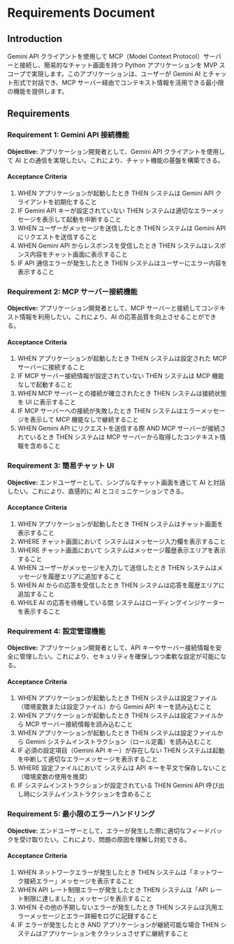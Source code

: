 # Requirements Document

## Introduction

Gemini API クライアントを使用して MCP（Model Context Protocol）サーバーと接続し、簡易的なチャット画面を持つ Python アプリケーションを MVP スコープで実現します。このアプリケーションは、ユーザーが Gemini AI とチャット形式で対話でき、MCP サーバー経由でコンテキスト情報を活用できる最小限の機能を提供します。

## Requirements

### Requirement 1: Gemini API 接続機能

**Objective:** アプリケーション開発者として、Gemini API クライアントを使用して AI との通信を実現したい。これにより、チャット機能の基盤を構築できる。

#### Acceptance Criteria

1. WHEN アプリケーションが起動したとき THEN システムは Gemini API クライアントを初期化すること
2. IF Gemini API キーが設定されていない THEN システムは適切なエラーメッセージを表示して起動を中断すること
3. WHEN ユーザーがメッセージを送信したとき THEN システムは Gemini API にリクエストを送信すること
4. WHEN Gemini API からレスポンスを受信したとき THEN システムはレスポンス内容をチャット画面に表示すること
5. IF API 通信エラーが発生したとき THEN システムはユーザーにエラー内容を表示すること

### Requirement 2: MCP サーバー接続機能

**Objective:** アプリケーション開発者として、MCP サーバーと接続してコンテキスト情報を利用したい。これにより、AI の応答品質を向上させることができる。

#### Acceptance Criteria

1. WHEN アプリケーションが起動したとき THEN システムは設定された MCP サーバーに接続すること
2. IF MCP サーバー接続情報が設定されていない THEN システムは MCP 機能なしで起動すること
3. WHEN MCP サーバーとの接続が確立されたとき THEN システムは接続状態を UI に表示すること
4. IF MCP サーバーへの接続が失敗したとき THEN システムはエラーメッセージを表示して MCP 機能なしで継続すること
5. WHEN Gemini API にリクエストを送信する際 AND MCP サーバーが接続されているとき THEN システムは MCP サーバーから取得したコンテキスト情報を含めること

### Requirement 3: 簡易チャット UI

**Objective:** エンドユーザーとして、シンプルなチャット画面を通じて AI と対話したい。これにより、直感的に AI とコミュニケーションできる。

#### Acceptance Criteria

1. WHEN アプリケーションが起動したとき THEN システムはチャット画面を表示すること
2. WHERE チャット画面において システムはメッセージ入力欄を表示すること
3. WHERE チャット画面において システムはメッセージ履歴表示エリアを表示すること
4. WHEN ユーザーがメッセージを入力して送信したとき THEN システムはメッセージを履歴エリアに追加すること
5. WHEN AI からの応答を受信したとき THEN システムは応答を履歴エリアに追加すること
6. WHILE AI の応答を待機している間 システムはローディングインジケーターを表示すること

### Requirement 4: 設定管理機能

**Objective:** アプリケーション開発者として、API キーやサーバー接続情報を安全に管理したい。これにより、セキュリティを確保しつつ柔軟な設定が可能になる。

#### Acceptance Criteria

1. WHEN アプリケーションが起動したとき THEN システムは設定ファイル（環境変数または設定ファイル）から Gemini API キーを読み込むこと
2. WHEN アプリケーションが起動したとき THEN システムは設定ファイルから MCP サーバー接続情報を読み込むこと
3. WHEN アプリケーションが起動したとき THEN システムは設定ファイルから Gemini システムインストラクション（ロール定義）を読み込むこと
4. IF 必須の設定項目（Gemini API キー）が存在しない THEN システムは起動を中断して適切なエラーメッセージを表示すること
5. WHERE 設定ファイルにおいて システムは API キーを平文で保存しないこと（環境変数の使用を推奨）
6. IF システムインストラクションが設定されている THEN Gemini API 呼び出し時にシステムインストラクションを含めること

### Requirement 5: 最小限のエラーハンドリング

**Objective:** エンドユーザーとして、エラーが発生した際に適切なフィードバックを受け取りたい。これにより、問題の原因を理解し対処できる。

#### Acceptance Criteria

1. WHEN ネットワークエラーが発生したとき THEN システムは「ネットワーク接続エラー」メッセージを表示すること
2. WHEN API レート制限エラーが発生したとき THEN システムは「API レート制限に達しました」メッセージを表示すること
3. WHEN その他の予期しないエラーが発生したとき THEN システムは汎用エラーメッセージとエラー詳細をログに記録すること
4. IF エラーが発生したとき AND アプリケーションが継続可能な場合 THEN システムはアプリケーションをクラッシュさせずに継続すること
